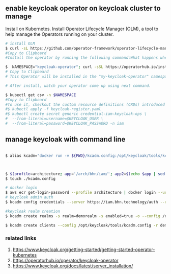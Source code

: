 ## enable keycloak operator on keycloak cluster to manage 
Install on Kubernetes. Install Operator Lifecycle Manager (OLM), a tool to help manage the Operators running on your cluster.

```bash # NOT USED
# install OLM
$ curl -sL https://github.com/operator-framework/operator-lifecycle-manager/releases/download/v0.21.2/install.sh | bash -s v0.21.2
#Copy to Clipboard
#Install the operator by running the following command:What happens when I execute this command?

$  NAMESPACE="keycloak-operator"; curl -sSL https://operatorhub.io/install/keycloak-operator.yaml | sed "s/my-keycloak-operator/$NAMESPACE/g" | kubectl apply -f - -n $NAMESPACE
# Copy to Clipboard
# This Operator will be installed in the "my-keycloak-operator" namespace and will be usable from this namespace only.

# After install, watch your operator come up using next command.

$ kubectl get csv -n $NAMESPACE
#Copy to Clipboard
#To use it, checkout the custom resource definitions (CRDs) introduced by this operator to start using it.
#$ kubectl apply -f keycloak-register.yaml
#$ kubectl create secret generic credential-iam-keycloak-ops \
#  --from-literal=username=$KEYCLOAK_USER \
#  --from-literal=password=$KEYCLOAK_PASSWORD -n iam
````
## manage keycloak with command line ##

```bash

$ alias kcadm="docker run -v ${PWD}/kcadm.config:/opt/keycloak/tools/kcadm.config --entrypoint /opt/jboss/keycloak/bin/kcadm.sh -it 982306614752.dkr.ecr.us-west-2.amazonaws.com/keycloak:latest"



$ $(profile=architecture; app='/arch/bhn/iam/'; app2=$(echo $app | sed 's/\//\\\//g'); aws ssm get-parameters-by-path --profile ${profile} --path $app --query "Parameters[*].{Name:Name,Value:Value}" | jq -r '.[] |[.Name, .Value] | @tsv' | sed "s/${app2}//g" | sed "s/^\///g" |awk -F '\t' '{print "export " $1"="$2}')
$ touch ./kcadm.config

# docker login
$ aws ecr get-login-password --profile architecture | docker login --username AWS --password-stdin 982306614752.dkr.ecr.us-west-2.amazonaws.com
# keycloak admin auth
$ kcadm config credentials --server https://iam.bhn.technology/auth --realm master --user ${KEYCLOAK_USER} --password ${KEYCLOAK_PASSWORD} --config /opt/keycloak/tools/kcadm.config

#keycloak realm creation
$ kcadm create realms -s realm=demorealm -s enabled=true -o --config /opt/keycloak/tools/kcadm.config

$ kcadm create clients --config /opt/keycloak/tools/kcadm.config -r demorealm -f my_client.json -s clientId=my_client2 -s 'redirectUris=["http://localhost:8980/myapp/*"]' -i

```


### related links
1. https://www.keycloak.org/getting-started/getting-started-operator-kubernetes
2. https://operatorhub.io/operator/keycloak-operator
3. https://www.keycloak.org/docs/latest/server_installation/
